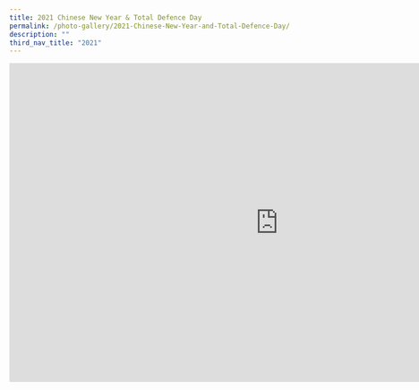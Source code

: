 ```yaml
---
title: 2021 Chinese New Year & Total Defence Day
permalink: /photo-gallery/2021-Chinese-New-Year-and-Total-Defence-Day/
description: ""
third_nav_title: "2021"
---
```


<iframe allowfullscreen="true" height="569" width="960" frameborder="0" src="https://docs.google.com/presentation/d/e/2PACX-1vRdRL98hiVEXI0EHtPpsqPrmNd45zwl82ZgVze84ba5bcqPNJGuP0piIalLecG1y_wHCzXOHUPi1qd9/embed?start=true&amp;loop=true&amp;delayms=5000"></iframe>